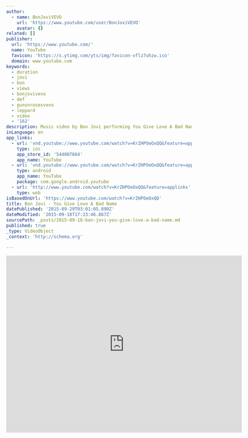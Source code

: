 ```yaml
---
author:
  - name: BonJoviVEVO
    url: 'https://www.youtube.com/user/BonJoviVEVO'
    avatar: {}
related: []
publisher:
  url: 'https://www.youtube.com/'
  name: YouTube
  favicon: 'https://s.ytimg.com/yts/img/favicon-vflz7uhzw.ico'
  domain: www.youtube.com
keywords:
  - duration
  - jovi
  - bon
  - views
  - bonjovivevo
  - def
  - gunsnrosesvevo
  - leppard
  - video
  - '162'
description: Music video by Bon Jovi performing You Give Love A Bad Name. (C) 1986 The Island Def Jam Music Group
inLanguage: en
app_links:
  - url: 'vnd.youtube://www.youtube.com/watch?v=KrZHPOeOxQQ&feature=applinks'
    type: ios
    app_store_id: '544007664'
    app_name: YouTube
  - url: 'vnd.youtube://www.youtube.com/watch?v=KrZHPOeOxQQ&feature=applinks'
    type: android
    app_name: YouTube
    package: com.google.android.youtube
  - url: 'http://www.youtube.com/watch?v=KrZHPOeOxQQ&feature=applinks'
    type: web
isBasedOnUrl: 'https://www.youtube.com/watch?v=KrZHPOeOxQQ'
title: Bon Jovi - You Give Love A Bad Name
datePublished: '2015-09-29T03:01:05.890Z'
dateModified: '2015-09-18T17:23:46.867Z'
sourcePath: _posts/2015-09-18-bon-jovi-you-give-love-a-bad-name.md
published: true
_type: VideoObject
_context: 'http://schema.org'

---
```

<iframe src="https://cdn.embedly.com/widgets/media.html?src=https%3A%2F%2Fwww.youtube.com%2Fembed%2FKrZHPOeOxQQ%3Ffeature%3Doembed&amp;url=https%3A%2F%2Fwww.youtube.com%2Fwatch%3Fv%3DKrZHPOeOxQQ&amp;image=https%3A%2F%2Fi.ytimg.com%2Fvi%2FKrZHPOeOxQQ%2Fhqdefault.jpg&amp;key=b7d04c9b404c499eba89ee7072e1c4f7&amp;type=text%2Fhtml&amp;schema=youtube" width="640" height="480" scrolling="no" frameborder="0" allowfullscreen="allowfullscreen" style=""></iframe>